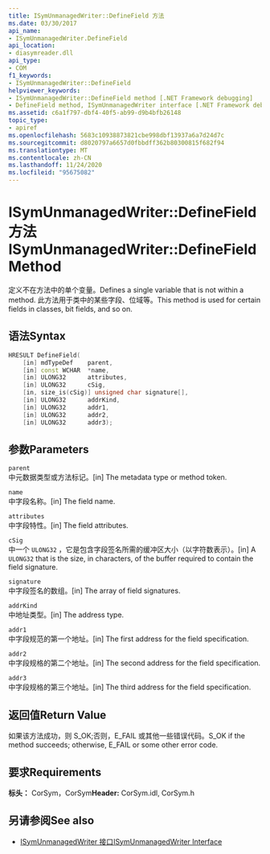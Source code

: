 ```yaml
---
title: ISymUnmanagedWriter::DefineField 方法
ms.date: 03/30/2017
api_name:
- ISymUnmanagedWriter.DefineField
api_location:
- diasymreader.dll
api_type:
- COM
f1_keywords:
- ISymUnmanagedWriter::DefineField
helpviewer_keywords:
- ISymUnmanagedWriter::DefineField method [.NET Framework debugging]
- DefineField method, ISymUnmanagedWriter interface [.NET Framework debugging]
ms.assetid: c6a1f797-dbf4-40f5-ab99-d9b4bfb26148
topic_type:
- apiref
ms.openlocfilehash: 5683c10938873821cbe998dbf13937a6a7d24d7c
ms.sourcegitcommit: d8020797a6657d0fbbdff362b80300815f682f94
ms.translationtype: MT
ms.contentlocale: zh-CN
ms.lasthandoff: 11/24/2020
ms.locfileid: "95675082"
---
```

# <a name="isymunmanagedwriterdefinefield-method"></a><span data-ttu-id="b32e6-102">ISymUnmanagedWriter::DefineField 方法</span><span class="sxs-lookup"><span data-stu-id="b32e6-102">ISymUnmanagedWriter::DefineField Method</span></span>

<span data-ttu-id="b32e6-103">定义不在方法中的单个变量。</span><span class="sxs-lookup"><span data-stu-id="b32e6-103">Defines a single variable that is not within a method.</span></span> <span data-ttu-id="b32e6-104">此方法用于类中的某些字段、位域等。</span><span class="sxs-lookup"><span data-stu-id="b32e6-104">This method is used for certain fields in classes, bit fields, and so on.</span></span>  
  
## <a name="syntax"></a><span data-ttu-id="b32e6-105">语法</span><span class="sxs-lookup"><span data-stu-id="b32e6-105">Syntax</span></span>  
  
```cpp  
HRESULT DefineField(  
    [in] mdTypeDef    parent,  
    [in] const WCHAR  *name,  
    [in] ULONG32      attributes,  
    [in] ULONG32      cSig,  
    [in, size_is(cSig)] unsigned char signature[],  
    [in] ULONG32      addrKind,  
    [in] ULONG32      addr1,  
    [in] ULONG32      addr2,  
    [in] ULONG32      addr3);  
```  
  
## <a name="parameters"></a><span data-ttu-id="b32e6-106">参数</span><span class="sxs-lookup"><span data-stu-id="b32e6-106">Parameters</span></span>  

 `parent`  
 <span data-ttu-id="b32e6-107">中元数据类型或方法标记。</span><span class="sxs-lookup"><span data-stu-id="b32e6-107">[in] The metadata type or method token.</span></span>  
  
 `name`  
 <span data-ttu-id="b32e6-108">中字段名称。</span><span class="sxs-lookup"><span data-stu-id="b32e6-108">[in] The field name.</span></span>  
  
 `attributes`  
 <span data-ttu-id="b32e6-109">中字段特性。</span><span class="sxs-lookup"><span data-stu-id="b32e6-109">[in] The field attributes.</span></span>  
  
 `cSig`  
 <span data-ttu-id="b32e6-110">中一个 `ULONG32` ，它是包含字段签名所需的缓冲区大小（以字符数表示）。</span><span class="sxs-lookup"><span data-stu-id="b32e6-110">[in] A `ULONG32` that is the size, in characters, of the buffer required to contain the field signature.</span></span>  
  
 `signature`  
 <span data-ttu-id="b32e6-111">中字段签名的数组。</span><span class="sxs-lookup"><span data-stu-id="b32e6-111">[in] The array of field signatures.</span></span>  
  
 `addrKind`  
 <span data-ttu-id="b32e6-112">中地址类型。</span><span class="sxs-lookup"><span data-stu-id="b32e6-112">[in] The address type.</span></span>  
  
 `addr1`  
 <span data-ttu-id="b32e6-113">中字段规范的第一个地址。</span><span class="sxs-lookup"><span data-stu-id="b32e6-113">[in] The first address for the field specification.</span></span>  
  
 `addr2`  
 <span data-ttu-id="b32e6-114">中字段规格的第二个地址。</span><span class="sxs-lookup"><span data-stu-id="b32e6-114">[in] The second address for the field specification.</span></span>  
  
 `addr3`  
 <span data-ttu-id="b32e6-115">中字段规格的第三个地址。</span><span class="sxs-lookup"><span data-stu-id="b32e6-115">[in] The third address for the field specification.</span></span>  
  
## <a name="return-value"></a><span data-ttu-id="b32e6-116">返回值</span><span class="sxs-lookup"><span data-stu-id="b32e6-116">Return Value</span></span>  

 <span data-ttu-id="b32e6-117">如果该方法成功，则 S_OK;否则，E_FAIL 或其他一些错误代码。</span><span class="sxs-lookup"><span data-stu-id="b32e6-117">S_OK if the method succeeds; otherwise, E_FAIL or some other error code.</span></span>  
  
## <a name="requirements"></a><span data-ttu-id="b32e6-118">要求</span><span class="sxs-lookup"><span data-stu-id="b32e6-118">Requirements</span></span>  

 <span data-ttu-id="b32e6-119">**标头：** CorSym，CorSym</span><span class="sxs-lookup"><span data-stu-id="b32e6-119">**Header:** CorSym.idl, CorSym.h</span></span>  
  
## <a name="see-also"></a><span data-ttu-id="b32e6-120">另请参阅</span><span class="sxs-lookup"><span data-stu-id="b32e6-120">See also</span></span>

- [<span data-ttu-id="b32e6-121">ISymUnmanagedWriter 接口</span><span class="sxs-lookup"><span data-stu-id="b32e6-121">ISymUnmanagedWriter Interface</span></span>](isymunmanagedwriter-interface.md)
